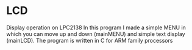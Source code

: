 # LCD
Display operation on LPC2138
In this program I made a simple MENU in which you can move up and down (mainMENU) and simple text display (mainLCD). The program is written in C for ARM family processors
